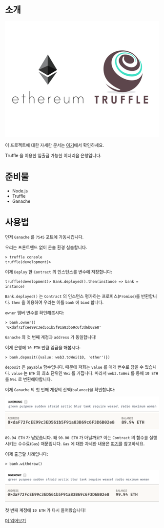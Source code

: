 # 소개

![Ethereum_Truffle](/assets/ethereum_truffle.jpg)

이 프로젝트에 대한 자세한 문서는 [여기](https://dangen-effy.github.io/2018/05/08/dApp-with-Truffle01.html)에서 확인하세요.

Truffle 을 이용한 입출금 가능한 이더리움 은행입니다.

# 준비물

* Node.js
* Truffle
* Ganache

# 사용법

먼저 `Ganache` 를 `7545` 포트에 가동시킵니다.

우리는 프론트엔드 없이 콘솔 환경 실습합니다.

```
> truffle console
truffle(development)>
```

이제 `Deploy` 한 `Contract` 의 인스턴스를 변수에 저장합니다:

```
truffle(development)> Bank.deployed().then(instance => bank = instance)
```

`Bank.deployed()` 는 `Contract` 의 인스턴스 평가하는 프로미스(`Promise`)를 반환합니다. `then` 을 이용하여 우리는 이를 `bank` 에 `bind` 합니다.

`owner` 멤버 변수를 확인해봅시다:

```
> bank.owner()
'0xdaf72fcee99c3ed561b5f91a83b69c6f3d6b02e8'
```

`Ganache` 의 첫 번째 계정과 `address` 가 동일합니다!

이제 은행에 `10 ETH` 만큼 입금을 해봅시다:

```
> bank.deposit({value: web3.toWei(10, 'ether')})
```

`deposit` 은 `payable` 함수입니다. 때문에 저희는 `value` 를 매개 변수로 담을 수 있습니다. `value` 는 `ETH` 의 최소 단위인 `Wei` 를 가집니다. 따라서 `web3.toWei` 를 통해 `10 ETH` 를 `Wei` 로 변환해야합니다.

이제 `Ganache` 의 첫 번째 계정의 잔액(`balance`)을 확인합니다:

![Ganache_First_Account](/assets/ganache_1st_account.jpg)

`89.94 ETH` 가 남았습니다. 왜 `90.00 ETH` 가 아닐까요? 이는 `Contract` 의 함수를 실행시키는 수수료(`Gas`) 때문입니다. `Gas` 에 대한 자세한 내용은 [여기](http://ethdocs.org/en/latest/contracts-and-transactions/account-types-gas-and-transactions.html)를 참고하세요.

이제 출금할 차례입니다:

```
> bank.withdraw()
```

![Ganache_First_Account](/assets/ganache_2nd_account.jpg)

첫 번째 계정에 `10 ETH` 가 다시 들어왔습니다!

[더 읽어보기](https://dangen-effy.github.io/2018/05/08/dApp-with-Truffle01.html)
